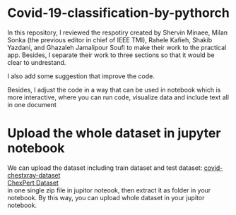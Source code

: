 # Covid-19-classification-by-pythorch

In this repository, I reviewed the respotiry created by Shervin Minaee, Milan Sonka (the previous editor in chief of IEEE TMI), Rahele Kafieh, Shakib Yazdani, and Ghazaleh Jamalipour Soufi to make their work to the practical app. Besides, I separate their work to three sections so that it would be clear to undrestand. 


I also add some suggestion that improve the code. 

Besides, I adjust the code in a way that can be used in notebook which is more interactive, where you can run code, visualize data and include text all in one document

# Upload the whole dataset in jupyter notebook

We can upload the dataset including train dataset and test dataset:
<a href= "https://github.com/ieee8023/covid-chestxray-dataset"> covid-chestxray-dataset </a>   
<a href= "https://stanfordmlgroup.github.io/competitions/chexpert"> ChexPert Dataset </a>  
in one single zip file in jupitor noteook, then extract it as folder in your notebook. By this way, you can upload whole dataset in your jupitor notebook. 
